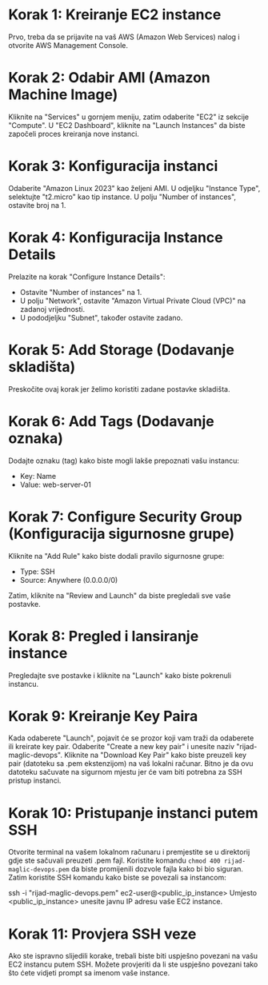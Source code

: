# Korak 1: Kreiranje EC2 instance

Prvo, treba da se prijavite na vaš AWS (Amazon Web Services) nalog i otvorite AWS Management Console.

# Korak 2: Odabir AMI (Amazon Machine Image)

Kliknite na "Services" u gornjem meniju, zatim odaberite "EC2" iz sekcije "Compute". U "EC2 Dashboard", kliknite na "Launch Instances" da biste započeli proces kreiranja nove instanci.

# Korak 3: Konfiguracija instanci

Odaberite "Amazon Linux 2023" kao željeni AMI.
U odjeljku "Instance Type", selektujte "t2.micro" kao tip instance.
U polju "Number of instances", ostavite broj na 1.

# Korak 4: Konfiguracija Instance Details

Prelazite na korak "Configure Instance Details":

- Ostavite "Number of instances" na 1.
- U polju "Network", ostavite "Amazon Virtual Private Cloud (VPC)" na zadanoj vrijednosti.
- U pododjeljku "Subnet", također ostavite zadano.

# Korak 5: Add Storage (Dodavanje skladišta)

Preskočite ovaj korak jer želimo koristiti zadane postavke skladišta.

# Korak 6: Add Tags (Dodavanje oznaka)

Dodajte oznaku (tag) kako biste mogli lakše prepoznati vašu instancu:

- Key: Name
- Value: web-server-01

# Korak 7: Configure Security Group (Konfiguracija sigurnosne grupe)

Kliknite na "Add Rule" kako biste dodali pravilo sigurnosne grupe:

- Type: SSH
- Source: Anywhere (0.0.0.0/0)

Zatim, kliknite na "Review and Launch" da biste pregledali sve vaše postavke.

# Korak 8: Pregled i lansiranje instance

Pregledajte sve postavke i kliknite na "Launch" kako biste pokrenuli instancu.

# Korak 9: Kreiranje Key Paira

Kada odaberete "Launch", pojavit će se prozor koji vam traži da odaberete ili kreirate key pair. Odaberite "Create a new key pair" i unesite naziv "rijad-maglic-devops". Kliknite na "Download Key Pair" kako biste preuzeli key pair (datoteku sa .pem ekstenzijom) na vaš lokalni računar. Bitno je da ovu datoteku sačuvate na sigurnom mjestu jer će vam biti potrebna za SSH pristup instanci.

# Korak 10: Pristupanje instanci putem SSH

Otvorite terminal na vašem lokalnom računaru i premjestite se u direktorij gdje ste sačuvali preuzeti .pem fajl. Koristite komandu `chmod 400 rijad-maglic-devops.pem` da biste promijenili dozvole fajla kako bi bio siguran. Zatim koristite SSH komandu kako biste se povezali sa instancom:


ssh -i "rijad-maglic-devops.pem" ec2-user@<public_ip_instance>
Umjesto <public_ip_instance> unesite javnu IP adresu vaše EC2 instance.

# Korak 11: Provjera SSH veze

Ako ste ispravno slijedili korake, trebali biste biti uspješno povezani na vašu EC2 instancu putem SSH. Možete provjeriti da li ste uspješno povezani tako što ćete vidjeti prompt sa imenom vaše instance.
